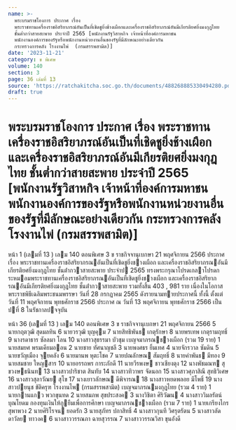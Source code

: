 ```yaml
---
name: >-
  พระบรมราชโองการ ประกาศ เรื่อง
  พระราชทานเครื่องราชอิสริยาภรณ์อันเป็นที่เชิดชูยิ่งช้างเผือกและเครื่องราชอิสริยาภรณ์อันมีเกียรติยศยิ่งมงกุฎไทย
  ชั้นต่ำกว่าสายสะพาย ประจำปี 2565 [พนักงานรัฐวิสาหกิจ เจ้าหน้าที่องค์การมหาชน
  พนักงานองค์การของรัฐหรือพนักงานหน่วยงานอื่นของรัฐที่มีลักษณะอย่างเดียวกัน
  กระทรวงการคลัง โรงงานไพ่  (กรมสรรพสามิต)]
date: '2023-11-21'
category: ข พิเศษ
volume: 140
section: 3
page: 36 เล่มที่ 13
source: 'https://ratchakitcha.soc.go.th/documents/488268885330494280.pdf'
draft: true
---
```


# พระบรมราชโองการ ประกาศ เรื่อง พระราชทานเครื่องราชอิสริยาภรณ์อันเป็นที่เชิดชูยิ่งช้างเผือกและเครื่องราชอิสริยาภรณ์อันมีเกียรติยศยิ่งมงกุฎไทย ชั้นต่ำกว่าสายสะพาย ประจำปี 2565 [พนักงานรัฐวิสาหกิจ เจ้าหน้าที่องค์การมหาชน พนักงานองค์การของรัฐหรือพนักงานหน่วยงานอื่นของรัฐที่มีลักษณะอย่างเดียวกัน กระทรวงการคลัง โรงงานไพ่  (กรมสรรพสามิต)]

หน้า 1 (เลมที่ 13 ) เลม 140 ตอนพิเศษ 3 ข ราชกิจจานุเบกษา 21 พฤศจิกายน 2566 ประกาศ เรื่อง พระราชทานเครื่องราชอิสริยาภรณอันเป็นที่เชิดชูยิ่งชางเผือก และเครื่องราชอิสริยาภรณอันมีเกียรติยศยิ่งมงกุฎไทย ชั้นต่ํากวาสายสะพาย ประจําป 2565 ทรงพระกรุณาโปรดเกลาโปรดกระหมอมพระราชทานเครื่องราชอิสริยาภรณอันเป็นที่เชิดชูยิ่งชางเผือก และเครื่องราชอิสริยาภรณอันมีเกียรติยศยิ่งมงกุฎไทย ชั้นต่ํากวาสายสะพาย รวมทั้งสิ้น 403 , 981 ราย เนื่องในโอกาสพระราชพิธีเฉลิมพระชนมพรรษา วันที่ 28 กรกฎาคม 2565 ดังรายนามทายประกาศนี้ ทั้งนี้ ตั้งแต่วันที่ 11 พฤศจิกายน พุทธศักราช 2566 ประกาศ ณ วันที่ 13 พฤศจิกายน พุทธศักราช 2566 เป็นปที่ 8 ในรัชกาลปจจุบัน

หน้า 36 (เลมที่ 13 ) เลม 140 ตอนพิเศษ 3 ข ราชกิจจานุเบกษา 21 พฤศจิกายน 2566 5 นายกฤตวุฒิ สุดมลทิน 6 นายวรวุฒิ บุญคุม 7 นายสิทธิพันธ เกตุรักษา 8 นายพรเทพ เกตุรามฤทธิ์ 9 นางรดาธาร ซัลลมา โลน 10 นางสาวสุธรรมา บัวชุม เบญจมาภรณชางเผือก (รวม 19 ราย) 1 นายสมยศ พรมเคียมออน 2 นายชาย ทัศนาญชลี 3 นายพงศธร ยิ้มเทศ 4 นายจักรวาล ซัมดิน 5 นายขวัญเมือง จุยคลัง 6 นายมานพ หุตะโชค 7 นายปณลักษณ สัมฤทธิ์ 8 นายคําพันธ มีทอง 9 นายสมชาย ใหญสาร 10 นายอรรถพร การะภักดี 11 นายวีรพงษ ชาวเชียงตุง 12 นางพัชมณฑ สุขวงษธนินท 13 นางสาวปาริชาต สินทับ 14 นางสาวทิวาพร จัดนอก 15 นางสาวศุภาสิณี สุทธิวิเศษ 16 นางสาวสุลาวัณย สุโข 17 นางเยาวลักษณ ดีพิจารณ 18 นางสาวหยดพลอย มีโพธิ์ 19 นางสาวปยนุช ขัติครุฑ โรงงานไพ (กรมสรรพสามิต) เบญจมาภรณมงกุฎไทย (รวม 4 ราย) 1 นายกานแกว พวกขุนทด 2 นายสมภพ สุขประสงค 3 นางวิชิตา ศิริวัฒน 4 นางสาววิมลรัตน์ บุณโยดม กองทุนเงินให้กูยืมเพื่อการศึกษา เบญจมาภรณชางเผือก (รวม 7 ราย) 1 นายเกรียงไกร สุพาพวง 2 นายศิริโรจน ยอดรัก 3 นายสุภัทร ปกาสิทธิ์ 4 นางสาวกุนที วิศรุตรัตน 5 นางสาวลัดดาวัลย ทาวงค 6 นางสาววรรณภา ฉายสุวรรณ 7 นางสาววรรณวิสา ขุนอังดี
